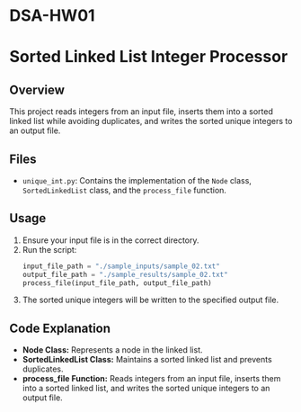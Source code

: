 # DSA-HW01
# Sorted Linked List Integer Processor

## Overview

This project reads integers from an input file, inserts them into a sorted linked list while avoiding duplicates, and writes the sorted unique integers to an output file.

## Files

- `unique_int.py`: Contains the implementation of the `Node` class, `SortedLinkedList` class, and the `process_file` function.

## Usage

1. Ensure your input file is in the correct directory.
2. Run the script:
    ```python
    input_file_path = "./sample_inputs/sample_02.txt"
    output_file_path = "./sample_results/sample_02.txt"
    process_file(input_file_path, output_file_path)
    ```
3. The sorted unique integers will be written to the specified output file.

## Code Explanation

- **Node Class:** Represents a node in the linked list.
- **SortedLinkedList Class:** Maintains a sorted linked list and prevents duplicates.
- **process_file Function:** Reads integers from an input file, inserts them into a sorted linked list, and writes the sorted unique integers to an output file.
